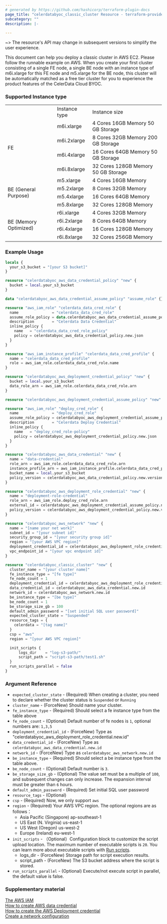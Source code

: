 ```yaml
---
# generated by https://github.com/hashicorp/terraform-plugin-docs
page_title: "celerdatabyoc_classic_cluster Resource - terraform-provider-celerdatabyoc"
subcategory: ""
description: |-
  
---
```


~> The resource's API may change in subsequent versions to simplify the user experience.

This document can help you deploy a classic cluster in AWS EC2. Please follow the runnable example on AWS.
When you create your first cluster consisting of a single FE node, a single BE node with an instance type of m6i.xlarge for this FE node and m5.xlarge for the BE node, this cluster will be automatically matched as a free tier cluster for you to experience the product features of the CelerData Cloud BYOC.

### Supported Instance type

<html>
 <head></head>
 <body>
  <table>
   <tbody>
    <tr>
     <td rowspan="2"></td>
     <td rowspan="2">Instance type</td>
     <td rowspan="2">Instance size</td>
    </tr>
    <tr>
    </tr>
    <tr>
     <td rowspan="7">FE</td>
    </tr>
    <tr>
    </tr>
    <tr>
     <td>m6i.xlarge</td>
     <td>4 Cores 16GB Memory 50 GB Storage</td>
    </tr>
    <tr>
     <td>m6i.2xlarge</td>
     <td>8 Cores 32GB Memory 200 GB Storage</td>
    </tr>
    <tr>
     <td>m6i.4xlarge</td>
     <td>16 Cores 64GB Memory 50 GB Storage</td>
    </tr>
    <tr>
     <td>m6i.8xlarge</td>
     <td>32 Cores 128GB Memory 50 GB Storage</td>
    </tr>
    <tr>
    </tr>
    <tr>
     <td rowspan="6">BE (General Purpose)</td>
    </tr>
    <tr>
     <td>m5.xlarge</td>
     <td>4 Cores 16GB Memory</td>
    </tr>
    <tr>
     <td>m5.2xlarge</td>
     <td>8 Cores 32GB Memory</td>
    </tr>
    <tr>
     <td>m5.4xlarge</td>
     <td>16 Cores 64GB Memory</td>
    </tr>
    <tr>
     <td>m5.8xlarge</td>
     <td>32 Cores 128GB Memory</td>
    </tr>
    <tr>
    </tr>
    <tr>
     <td rowspan="7">BE (Memory Optimized)</td>
    <tr>
     <td>r6i.xlarge</td>
     <td>4 Cores 32GB Memory</td>
    </tr>
    <tr>
     <td>r6i.2xlarge</td>
     <td>8 Cores 64GB Memory</td>
    </tr>
    <tr>
     <td>r6i.4xlarge</td>
     <td>16 Cores 128GB Memory</td>
    </tr>
    <tr>
     <td>r6i.8xlarge</td>
     <td>32 Cores 256GB Memory</td>
    </tr>
   </tbody>
  </table>
 </body>
</html>

### Example Usage

```terraform
locals {
  your_s3_bucket = "[your S3 bucket]" 
}

resource "celerdatabyoc_aws_data_credential_policy" "new" {
  bucket = local.your_s3_bucket
}

data "celerdatabyoc_aws_data_credential_assume_policy" "assume_role" {}

resource "aws_iam_role" "celerdata_data_cred_role" {
  name               = "celerdata_data_cred_role"
  assume_role_policy = data.celerdatabyoc_aws_data_credential_assume_policy.assume_role.json
  description        = "Celerdata Data Credential"
  inline_policy {
    name   = "celerdata_data_cred_role_policy"
    policy = celerdatabyoc_aws_data_credential_policy.new.json
  }
}

resource "aws_iam_instance_profile" "celerdata_data_cred_profile" {
  name = "celerdata_data_cred_profile"
  role = aws_iam_role.celerdata_data_cred_role.name
}

resource "celerdatabyoc_aws_deployment_credential_policy" "new" {
  bucket = local.your_s3_bucket
  data_role_arn = aws_iam_role.celerdata_data_cred_role.arn
}

resource "celerdatabyoc_aws_deployment_credential_assume_policy" "new" {}

resource "aws_iam_role" "deploy_cred_role" {
  name               = "deploy_cred_role"
  assume_role_policy = celerdatabyoc_aws_deployment_credential_assume_policy.new.json
  description        = "Celerdata Deploy Credential"
  inline_policy {
    name   = "deploy_cred_role-policy"
    policy = celerdatabyoc_aws_deployment_credential_policy.new.json
  }
}

resource "celerdatabyoc_aws_data_credential" "new" {
  name = "data-credential"
  role_arn = aws_iam_role.celerdata_data_cred_role.arn
  instance_profile_arn = aws_iam_instance_profile.celerdata_data_cred_profile.arn
  bucket_name = local.your_s3_bucket
  policy_version = celerdatabyoc_aws_data_credential_policy.new.version
}

resource "celerdatabyoc_aws_deployment_role_credential" "new" {
  name = "deployment-role-credential"
  role_arn = aws_iam_role.deploy_cred_role.arn
  external_id = celerdatabyoc_aws_deployment_credential_assume_policy.new.external_id
  policy_version = celerdatabyoc_aws_deployment_credential_policy.new.version
}

resource "celerdatabyoc_aws_network" "new" {
  name = "[name your net work]"
  subnet_id = "[your subnet id]"
  security_group_id = "[your security group id]"
  region = "[your AWS VPC region]"
  deployment_credential_id = celerdatabyoc_aws_deployment_role_credential.new.id
  vpc_endpoint_id = "[your vpc endpoint id]"
}

resource "celerdatabyoc_classic_cluster" "new" {
  cluster_name = "[your cluster name]"
  fe_instance_type = "[fe type]"
  fe_node_count = 1
  deployment_credential_id = celerdatabyoc_aws_deployment_role_credential.new.id
  data_credential_id = celerdatabyoc_aws_data_credential.new.id
  network_id = celerdatabyoc_aws_network.new.id
  be_instance_type = "[be type]"
  be_node_count = 1
  be_storage_size_gb = 100
  default_admin_password = "[set initial SQL user password]"
  expected_cluster_state = "Suspended"
  resource_tags = {
    celerdata = "[tag name]"
  }
  csp = "aws"
  region = "[your AWS VPC region]"

  init_scripts {
      logs_dir    = "log-s3-path/"
      script_path = "script-s3-path/test1.sh" 
  }
  run_scripts_parallel = false
}

```

### Argument Reference

* `expected_cluster_state` - (Required) When creating a cluster, you need to declare whether the cluster status is `Suspended` or `Running`
* `cluster_name` - (ForceNew) Should name your cluster.
* `fe_instance_type` - (Required) Should select a fe instance type from the table above
* `fe_node_count` - (Optional) Default number of fe nodes is `1`, optional numbers are: `1,3,5`
* `deployment_credential_id` - (ForceNew) Type as "celerdatabyoc_aws_deployment_role_credential.new.id"
* `data_credential_id` - (ForceNew) Type as `celerdatabyoc_aws_data_credential.new.id`
* `network_id` - (ForceNew) Type as `celerdatabyoc_aws_network.new.id`
* `be_instance_type` - (Required) Should select a be instance type from the table above.
* `be_node_count` - (Optional)  Default number is `3`.
* `be_storage_size_gb` - (Optional) The value set must be a multiple of `100`, and subsequent changes can only increase. The expansion interval must be greater than `6` hours.
* `default_admin_password` - (Required) Set initial SQL user password
* `resource_tags` - (Optional)
* `csp` - (Required) Now, we only support `aws`
* `region` - (Required) Your AWS VPC region. The optional regions are as follows：
    - Asia Pacific (Singapore) ap-southeast-1
    - US East (N. Virginia) us-east-1
    - US West (Oregon) us-west-2
    - Europe (Ireland) eu-west-1
* `init_scripts` - （Optional）Configuration block to customize the script upload location. The maximum number of executable scripts is `20`. You can learn more about executable scripts with [Run scripts](https://docs-sandbox.celerdata.com/en-us/main/run_scripts).
  - logs_dir - (ForceNew) Storage path for script execution results.
  - script_path - (ForceNew) The S3 bucket address where the script is stored.
* `run_scripts_parallel` - (Optional) Execute/not execute script in parallel, the default value is false.

### Supplementary material

[The AWS IAM](https://us-east-1.console.aws.amazon.com/iamv2/home?region=us-east-1#/policies)<br />
[How to create AWS data credential](https://docs-sandbox.celerdata.com/en-us/main/cloud_settings/manage_storage_configurations)<br />
[How to create the AWS Deployment credential](https://docs-sandbox.celerdata.com/en-us/main/cloud_settings/manage_credentials)<br />
[Create a network configuration](https://docs-sandbox.celerdata.com/en-us/main/cloud_settings/manage_network_configurations)
